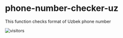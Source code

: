 # phone-number-checker-uz
This function checks format of Uzbek phone number

![visitors](https://visitor-badge.glitch.me/badge?page_id=khabibkhanov/phone-number-checker-uz)
